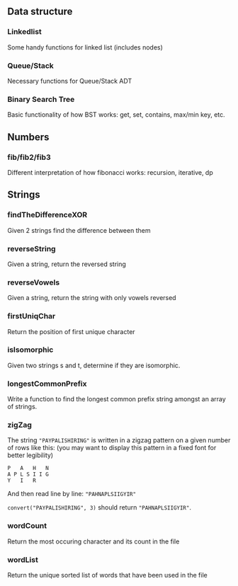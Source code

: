 ## Data structure

### Linkedlist
Some handy functions for linked list (includes nodes)

### Queue/Stack
Necessary functions for Queue/Stack ADT

### Binary Search Tree
Basic functionality of how BST works: get, set, contains, max/min key, etc.

## Numbers
### fib/fib2/fib3
Different interpretation of how fibonacci works: recursion, iterative, dp

## Strings
### findTheDifferenceXOR
Given 2 strings find the difference between them

### reverseString
Given a string, return the reversed string

### reverseVowels
Given a string, return the string with only vowels reversed

### firstUniqChar
Return the position of first unique character

### isIsomorphic
Given two strings s and t, determine if they are isomorphic.

### longestCommonPrefix
Write a function to find the longest common prefix string amongst an array of strings.

### zigZag
The string `"PAYPALISHIRING"` is written in a zigzag pattern on a given number of rows like this: (you may want to display this pattern in a fixed font for better legibility)

```
P   A   H   N
A P L S I I G
Y   I   R
```

And then read line by line: `"PAHNAPLSIIGYIR"`

`convert("PAYPALISHIRING", 3)` should return `"PAHNAPLSIIGYIR"`.

### wordCount
Return the most occuring character and its count in the file

### wordList
Return the unique sorted list of words that have been used in the file

